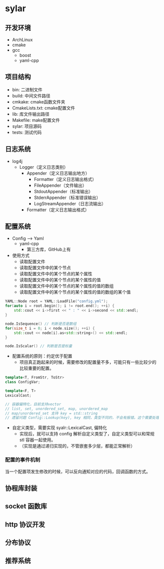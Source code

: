# sylar

## 开发环境

* ArchLinux
* cmake
* gcc
  * boost
  * yaml-cpp

## 项目结构

* bin: 二进制文件
* build: 中间文件路径
* cmkake: cmake函数文件夹
* CmakeLists.txt: cmake配置文件
* lib: 库文件输出路径
* Makefile: make配置文件
* sylar: 项目源码
* tests: 测试代码

## 日志系统

- log4j
  - Logger（定义日志类别）
    - Appender（定义日志输出地方）
      - Formatter（定义日志输出格式）
      - FileAppender（文件输出）
      - StdoutAppender（标准输出）
      - StderrAppender（标准错误输出）
      - LogStreamAppender（日志流输出）
    - Formatter（定义日志输出格式）

## 配置系统

* Config --> Yaml
  * yaml-cpp
    * 第三方库，GitHub上有
* 使用方式
  * 读取配置文件
  * 读取配置文件中的某个节点
  * 读取配置文件中的某个节点的某个属性
  * 读取配置文件中的某个节点的某个属性的值
  * 读取配置文件中的某个节点的某个属性的值的数组
  * 读取配置文件中的某个节点的某个属性的值的数组的某个值
```c++
YAML::Node root = YAML::LoadFile("config.yml");
for(auto i = root.begin(); i != root.end(); ++i) {
    std::cout << i->first << " : " << i->second << std::endl;
}

node.IsSequence() // 判断是否是数组
for(size_t i = 0; i < node.size(); ++i) {
    std::cout << node[i].as<std::string>() << std::endl;
}

node.IsScalar() // 判断是否是标量
```

- 配置系统的原则：约定优于配置 
  - 项目真正跑起来的时候，需要修改的配置量不多，可能只有一些比较少的比较重要的配置。

```c++
template<T, FromStr, ToStr>
class ConfigVar;

template<F, T>
LexicalCast;

// 容器偏特化，目前支持vector
// list, set, unordered_set, map, unordered_map
// map/unordered_set 支持 key = std::string
// 遗留问题 Config::Lookup(key), key 相同，类型不同的，不会有报错。这个需要处理一下。
```

- 自定义类型，需要实现 syalr::LexicalCast, 偏特化
  - 实现后，就可以支持 config 解析自定义类型了，自定义类型可以和常规 stl 容器一起使用。
  - （实现是通过递归实现的，不管嵌套多少层，都能正常解析）

### 配置的事件机制
当一个配置项发生修改的时候，可以反向通知对应的代码，回调函数的方式。

## 协程库封装

## socket 函数库

## http 协议开发

## 分布协议

## 推荐系统
